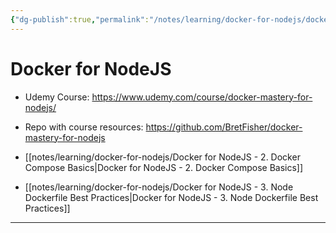 ```yaml
---
{"dg-publish":true,"permalink":"/notes/learning/docker-for-nodejs/docker-for-node-js/","dgHomeLink":true,"dgPassFrontmatter":false,"dgShowBacklinks":true,"dgShowLocalGraph":false}
---
```


# Docker for NodeJS

- Udemy Course: <https://www.udemy.com/course/docker-mastery-for-nodejs/>
- Repo with course resources: <https://github.com/BretFisher/docker-mastery-for-nodejs>

- [[notes/learning/docker-for-nodejs/Docker for NodeJS - 2. Docker Compose Basics|Docker for NodeJS - 2. Docker Compose Basics]]
- [[notes/learning/docker-for-nodejs/Docker for NodeJS - 3. Node Dockerfile Best Practices|Docker for NodeJS - 3. Node Dockerfile Best Practices]]


---
